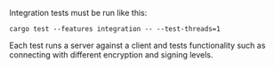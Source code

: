 Integration tests must be run like this:

```
cargo test --features integration -- --test-threads=1
```

Each test runs a server against a client and tests functionality such as connecting with different encryption and
signing levels.